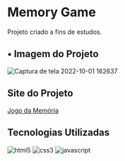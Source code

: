 # Memory Game
Projeto criado a fins de estudos.

## • Imagem do Projeto

![Captura de tela 2022-10-01 162637](https://user-images.githubusercontent.com/104536443/193425211-f3a9665c-2ee4-408e-a3d2-a444517750e9.png)

## Site do Projeto
<a href="https://lcamargodasilva.github.io/memorygame/">Jogo da Memória</a>
<br>

## Tecnologias Utilizadas

<img align="center" alt="html5" src="https://img.shields.io/badge/HTML5-E34F26?style=for-the-badge&logo=html5&logoColor=white" /> <img align="center" alt="css3" src="https://img.shields.io/badge/CSS3-1572B6?style=for-the-badge&logo=css3&logoColor=white" /> <img align="center" alt="javascript" src="https://img.shields.io/badge/JavaScript-F7DF1E?style=for-the-badge&logo=javascript&logoColor=black" />
